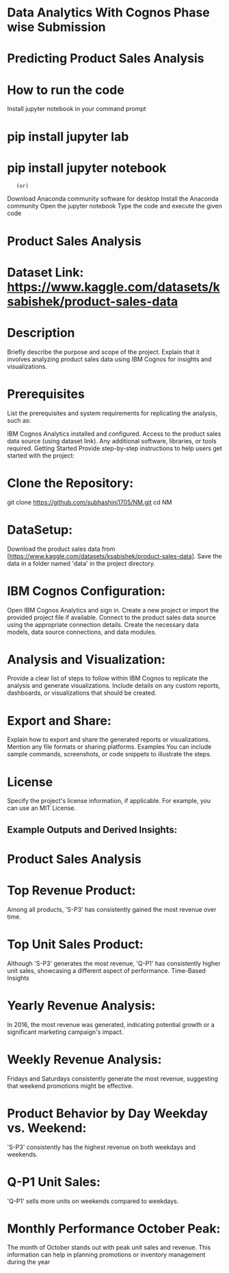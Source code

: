 # Data Analytics With Cognos Phase wise Submission
# Predicting Product Sales Analysis

# How to run the code
Install jupyter notebook in your command prompt
 # pip install jupyter lab
 # pip install jupyter notebook
       (or)
 Download Anaconda community software for desktop
 Install the Anaconda community
 Open the jupyter notebook
 Type the code and execute the given code

# Product Sales Analysis 
# Dataset Link: https://www.kaggle.com/datasets/ksabishek/product-sales-data
# Description
Briefly describe the purpose and scope of the project. Explain that it involves analyzing product sales data using IBM Cognos for insights and visualizations.

# Prerequisites
List the prerequisites and system requirements for replicating the analysis, such as:

IBM Cognos Analytics installed and configured.
Access to the product sales data source (using dataset link).
Any additional software, libraries, or tools required.
Getting Started
Provide step-by-step instructions to help users get started with the project:

# Clone the Repository:
git clone https://github.com/subhashini1705/NM.git
cd NM

# DataSetup:
Download the product sales data from [https://www.kaggle.com/datasets/ksabishek/product-sales-data].
Save the data in a folder named 'data' in the project directory.

# IBM Cognos Configuration:
Open IBM Cognos Analytics and sign in.
Create a new project or import the provided project file if available.
Connect to the product sales data source using the appropriate connection details.
Create the necessary data models, data source connections, and data modules.

# Analysis and Visualization:
Provide a clear list of steps to follow within IBM Cognos to replicate the analysis and generate visualizations.
Include details on any custom reports, dashboards, or visualizations that should be created.

# Export and Share:
Explain how to export and share the generated reports or visualizations. Mention any file formats or sharing platforms.
Examples
You can include sample commands, screenshots, or code snippets to illustrate the steps.

# License
Specify the project's license information, if applicable. For example, you can use an MIT License.


## Example Outputs and Derived Insights:
# Product Sales Analysis

# Top Revenue Product: 
Among all products, 'S-P3' has consistently gained the most revenue over time.

# Top Unit Sales Product: 
Although 'S-P3' generates the most revenue, 'Q-P1' has consistently higher unit sales, showcasing a different aspect of performance.
Time-Based Insights

# Yearly Revenue Analysis:
In 2016, the most revenue was generated, indicating potential growth or a significant marketing campaign's impact.

# Weekly Revenue Analysis: 
Fridays and Saturdays consistently generate the most revenue, suggesting that weekend promotions might be effective.

# Product Behavior by Day Weekday vs. Weekend:
'S-P3' consistently has the highest revenue on both weekdays and weekends.

# Q-P1 Unit Sales:
'Q-P1' sells more units on weekends compared to weekdays.

# Monthly Performance October Peak: 
The month of October stands out with peak unit sales and revenue. This information can help in planning promotions or inventory management during the year
